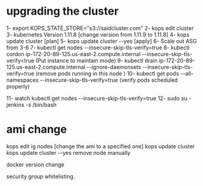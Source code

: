 # upgrading the cluster
 1- export KOPS_STATE_STORE="s3://saidcluster.com"
 2- kops edit cluster
 3- kubernetes Version 1.11.8 [change version from 1.11.9 to 1.11.8]
 4- kops update cluster [plan]
 5- kops update cluster --yes [apply]
 6- Scale out ASG from 3-6
 7- kubectl get nodes --insecure-skip-tls-verify=true
 8- kubectl cordon ip-172-20-89-125.us-east-2.compute.internal        --insecure-skip-tls-verify=true  (Put instance to maintain mode)
 9- kubectl drain ip-172-20-89-125.us-east-2.compute.internal       --ignore-daemonsets  --insecure-skip-tls-verify=true  (remove pods running in this node )
 10- kubectl get pods --all-namespaces --insecure-skip-tls-verify=true (verify pods scheduled properly)

11-  watch kubectl get nodes --insecure-skip-tls-verify=true
12-  sudo su - jenkins -s /bin/bash

# ami change 
kops edit ig nodes [change the ami to a specified one]
kops update cluster
kops update cluster --yes
remove node manually

docker version change

security group whitelisting.